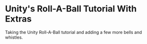 Unity's Roll-A-Ball Tutorial With Extras
========================================

Taking the Unity Roll-A-Ball tutorial and adding a few more bells and whistles.
